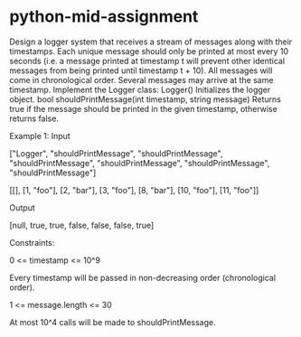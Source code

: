 # python-mid-assignment

Design a logger system that receives a stream of messages along with their timestamps. Each unique message should only be printed at most every 10 seconds (i.e. a message printed at timestamp t will prevent other identical messages from being printed until timestamp t + 10).
All messages will come in chronological order. Several messages may arrive at the same timestamp.
Implement the Logger class:
Logger() Initializes the logger object.
bool shouldPrintMessage(int timestamp, string message) Returns true if the message should be printed in the given timestamp, otherwise returns false.

Example 1:
Input

["Logger", "shouldPrintMessage", "shouldPrintMessage", "shouldPrintMessage", "shouldPrintMessage", "shouldPrintMessage", "shouldPrintMessage"]

[[], [1, "foo"], [2, "bar"], [3, "foo"], [8, "bar"], [10, "foo"], [11, "foo"]]

Output

[null, true, true, false, false, false, true] 
 
Constraints:

0 <= timestamp <= 10^9

Every timestamp will be passed in non-decreasing order (chronological order).

1 <= message.length <= 30

At most 10^4 calls will be made to shouldPrintMessage.
